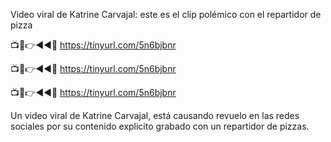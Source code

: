 Video viral de Katrine Carvajal: este es el clip polémico con el repartidor de pizza

📺📱👉◄◄🔴  https://tinyurl.com/5n6bjbnr

📺📱👉◄◄🔴  https://tinyurl.com/5n6bjbnr

📺📱👉◄◄🔴  https://tinyurl.com/5n6bjbnr

Un video viral de Katrine Carvajal, está causando revuelo en las redes sociales por su contenido explicito grabado con un repartidor de pizzas.
